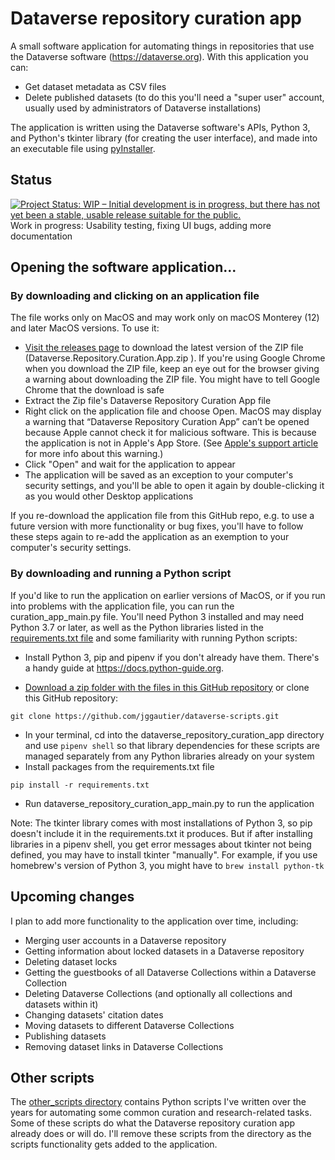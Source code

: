 # Dataverse repository curation app
A small software application for automating things in repositories that use the Dataverse software (https://dataverse.org). With this application you can:
- Get dataset metadata as CSV files
- Delete published datasets (to do this you'll need a "super user" account, usually used by administrators of Dataverse installations)

The application is written using the Dataverse software's APIs, Python 3, and Python's tkinter library (for creating the user interface), and made into an executable file using [pyInstaller](https://pyinstaller.readthedocs.io/).

## Status
[![Project Status: WIP – Initial development is in progress, but there has not yet been a stable, usable release suitable for the public.](https://www.repostatus.org/badges/latest/wip.svg)](https://www.repostatus.org/#wip)  
Work in progress: Usability testing, fixing UI bugs, adding more documentation 

## Opening the software application...
### By downloading and clicking on an application file
The file works only on MacOS and may work only on macOS Monterey (12) and later MacOS versions. To use it:
* [Visit the releases page](https://github.com/jggautier/dataverse-scripts/releases) to download the latest version of the ZIP file (Dataverse.Repository.Curation.App.zip ). If you're using Google Chrome when you download the ZIP file, keep an eye out for the browser giving a warning about downloading the ZIP file. You might have to tell Google Chrome that the download is safe
* Extract the Zip file's Dataverse Repository Curation App file
* Right click on the application file and choose Open. MacOS may display a warning that “Dataverse Repository Curation App” can’t be opened because Apple cannot check it for malicious software. This is because the application is not in Apple's App Store. (See [Apple's support article](https://support.apple.com/guide/mac-help/apple-cant-check-app-for-malicious-software-mchleab3a043/mac) for more info about this warning.)
* Click "Open" and wait for the application to appear
* The application will be saved as an exception to your computer's security settings, and you'll be able to open it again by double-clicking it as you would other Desktop applications

If you re-download the application file from this GitHub repo, e.g. to use a future version with more functionality or bug fixes, you'll have to follow these steps again to re-add the application as an exemption to your computer's security settings.

### By downloading and running a Python script
If you'd like to run the application on earlier versions of MacOS, or if you run into problems with the application file, you can run the curation_app_main.py file. You'll need Python 3 installed and may need Python 3.7 or later, as well as the Python libraries listed in the [requirements.txt file](https://github.com/jggautier/dataverse-scripts/blob/main/dataverse_repository_curation_app/requirements.txt) and some familiarity with running Python scripts:

* Install Python 3, pip and pipenv if you don't already have them. There's a handy guide at https://docs.python-guide.org.
 
 * [Download a zip folder with the files in this GitHub repository](https://github.com/jggautier/dataverse-scripts/archive/refs/heads/main.zip) or clone this GitHub repository:

```
git clone https://github.com/jggautier/dataverse-scripts.git
```

 * In your terminal, cd into the dataverse_repository_curation_app directory and use `pipenv shell` so that library dependencies for these scripts are managed separately from any Python libraries already on your system
 * Install packages from the requirements.txt file
```
pip install -r requirements.txt
```
 * Run dataverse_repository_curation_app_main.py to run the application

Note: The tkinter library comes with most installations of Python 3, so pip doesn't include it in the requirements.txt it produces. But if after installing libraries in a pipenv shell, you get error messages about tkinter not being defined, you may have to install tkinter "manually". For example, if you use homebrew's version of Python 3, you might have to `brew install python-tk`

## Upcoming changes

I plan to add more functionality to the application over time, including:
- Merging user accounts in a Dataverse repository
- Getting information about locked datasets in a Dataverse repository
- Deleting dataset locks
- Getting the guestbooks of all Dataverse Collections within a Dataverse Collection
- Deleting Dataverse Collections (and optionally all collections and datasets within it)
- Changing datasets' citation dates
- Moving datasets to different Dataverse Collections
- Publishing datasets
- Removing dataset links in Dataverse Collections

## Other scripts
The [other_scripts directory](https://github.com/jggautier/dataverse-scripts/tree/main/other_scripts) contains Python scripts I've written over the years for automating some common curation and research-related tasks. Some of these scripts do what the Dataverse repository curation app already does or will do. I'll remove these scripts from the directory as the scripts functionality gets added to the application.
